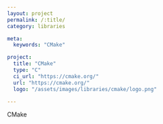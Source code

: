 ```yaml
---
layout: project
permalink: /:title/
category: libraries

meta:
  keywords: "CMake"

project:
  title: "CMake"
  type: "C"
  ci_url: "https://cmake.org/"
  url: "https://cmake.org/"
  logo: "/assets/images/libraries/cmake/logo.png"

---
```

<p>CMake</p>